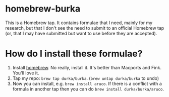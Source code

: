 homebrew-burka
==============

This is a Homebrew tap. It contains formulae that I need, mainly for my research, but that I don't see the need to submit to an official Homebrew tap (or, that I may have submitted but want to use before they are accepted).

How do I install these formulae?
================================

1. Install [homebrew](http://mxcl.github.io/homebrew/). No really, install it. It's better than Macports and Fink. You'll love it.
2. Tap my repo: `brew tap durka/burka`. (`brew untap durka/burka` to undo)
3. Now you can install, e.g. `brew install aruco`. If there is a conflict with a formula in another tap then you can do `brew install durka/burka/aruco`.
